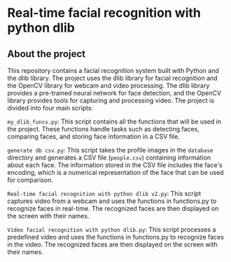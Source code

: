 # Real-time facial recognition with python dlib

## About the project
 
This repository contains a facial recognition system built with Python and the dlib library.
The project uses the dlib library for facial recognition and the OpenCV library for webcam and video processing. The dlib library provides a pre-trained neural network for face detection, and the OpenCV library provides tools for capturing and processing video.
The project is divided into four main scripts:

`my_dlib_funcs.py`: This script contains all the functions that will be used in the project. These functions handle tasks such as detecting faces, comparing faces, and storing face information in a CSV file.

`generate db csv.py`: This script takes the profile images in the `database` directory and generates a CSV file (`people.csv`) containing information about each face. The information stored in the CSV file includes the face's encoding, which is a numerical representation of the face that can be used for comparison.

`Real-time facial recognition with python dlib v2.py`: This script captures video from a webcam and uses the functions in functions.py to recognize faces in real-time. The recognized faces are then displayed on the screen with their names.

`Video facial recognition with python dlib.py`: This script processes a predefined video and uses the functions in functions.py to recognize faces in the video. The recognized faces are then displayed on the screen with their names.


